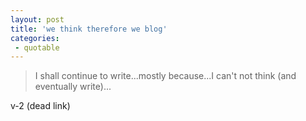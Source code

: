 ```yaml
---
layout: post
title: 'we think therefore we blog'
categories:
 - quotable
---
```


>I shall continue to write...mostly because...I can't not think (and eventually write)...

<a class="dead">v-2 (dead link)</a>
